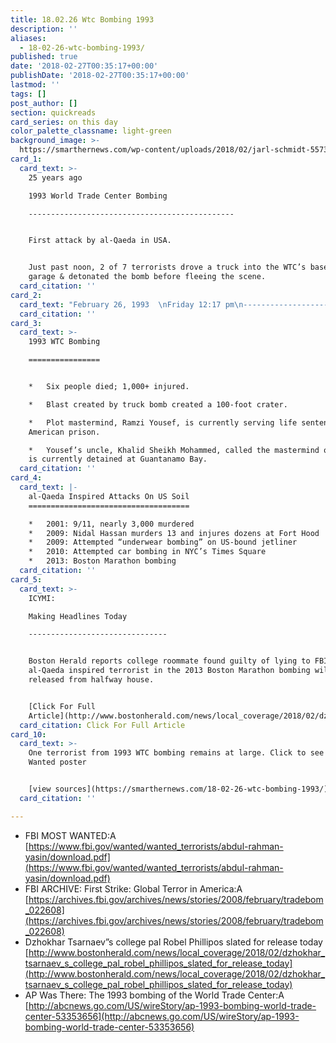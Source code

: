 ```yaml
---
title: 18.02.26 Wtc Bombing 1993
description: ''
aliases:
  - 18-02-26-wtc-bombing-1993/
published: true
date: '2018-02-27T00:35:17+00:00'
publishDate: '2018-02-27T00:35:17+00:00'
lastmod: ''
tags: []
post_author: []
section: quickreads
card_series: on this day
color_palette_classname: light-green
background_image: >-
  https://smarthernews.com/wp-content/uploads/2018/02/jarl-schmidt-557318-360x360.jpg
card_1:
  card_text: >-
    25 years ago  

    1993 World Trade Center Bombing

    ----------------------------------------------


    First attack by al-Qaeda in USA.


    Just past noon, 2 of 7 terrorists drove a truck into the WTC’s basement
    garage & detonated the bomb before fleeing the scene.
  card_citation: ''
card_2:
  card_text: "February 26, 1993  \nFriday 12:17 pm\n-----------------------------------\n\n> “…Middle Eastern terrorism had arrived on American soila\x14with a bang”\n> \n> FBI, First Strike: Global Terror in America"
  card_citation: ''
card_3:
  card_text: >-
    1993 WTC Bombing

    ================


    *   Six people died; 1,000+ injured.

    *   Blast created by truck bomb created a 100-foot crater.

    *   Plot mastermind, Ramzi Yousef, is currently serving life sentence in
    American prison.

    *   Yousef’s uncle, Khalid Sheikh Mohammed, called the mastermind of 9/11,
    is currently detained at Guantanamo Bay.
  card_citation: ''
card_4:
  card_text: |-
    al-Qaeda Inspired Attacks On US Soil
    ====================================

    *   2001: 9/11, nearly 3,000 murdered
    *   2009: Nidal Hassan murders 13 and injures dozens at Fort Hood
    *   2009: Attempted “underwear bombing” on US-bound jetliner
    *   2010: Attempted car bombing in NYC’s Times Square
    *   2013: Boston Marathon bombing
  card_citation: ''
card_5:
  card_text: >-
    ICYMI:  

    Making Headlines Today

    -------------------------------


    Boston Herald reports college roommate found guilty of lying to FBI about
    al-Qaeda inspired terrorist in the 2013 Boston Marathon bombing will be
    released from halfway house.


    [Click For Full
    Article](http://www.bostonherald.com/news/local_coverage/2018/02/dzhokhar_tsarnaev_s_college_pal_robel_phillipos_slated_for_release_today)
  card_citation: Click For Full Article
card_10:
  card_text: >-
    One terrorist from 1993 WTC bombing remains at large. Click to see FBI Most
    Wanted poster


    [view sources](https://smarthernews.com/18-02-26-wtc-bombing-1993/)
  card_citation: ''

---
```

*   FBI MOST WANTED:A [https://www.fbi.gov/wanted/wanted_terrorists/abdul-rahman-yasin/download.pdf](https://www.fbi.gov/wanted/wanted_terrorists/abdul-rahman-yasin/download.pdf)
*   FBI ARCHIVE: First Strike: Global Terror in America:A [https://archives.fbi.gov/archives/news/stories/2008/february/tradebom_022608](https://archives.fbi.gov/archives/news/stories/2008/february/tradebom_022608)
*   Dzhokhar Tsarnaev”s college pal Robel Phillipos slated for release today [http://www.bostonherald.com/news/local_coverage/2018/02/dzhokhar_tsarnaev_s_college_pal_robel_phillipos_slated_for_release_today](http://www.bostonherald.com/news/local_coverage/2018/02/dzhokhar_tsarnaev_s_college_pal_robel_phillipos_slated_for_release_today)
*   AP Was There: The 1993 bombing of the World Trade Center:A [http://abcnews.go.com/US/wireStory/ap-1993-bombing-world-trade-center-53353656](http://abcnews.go.com/US/wireStory/ap-1993-bombing-world-trade-center-53353656)
